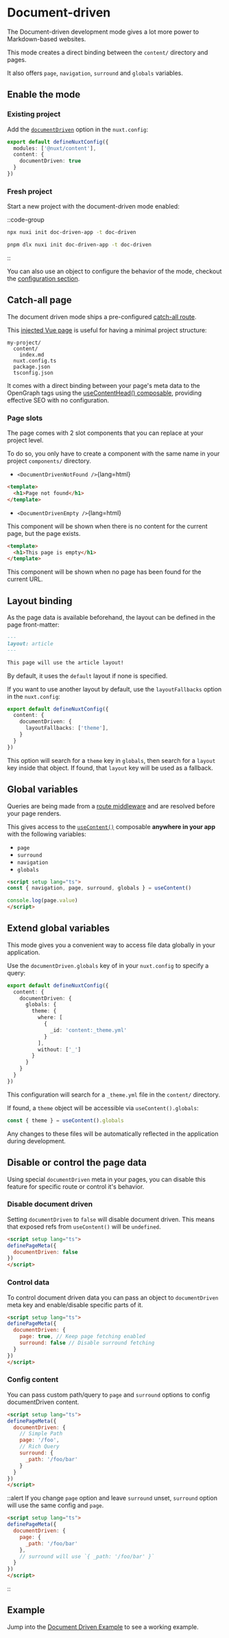 # Document-driven

The Document-driven development mode gives a lot more power to Markdown-based websites.

This mode creates a direct binding between the `content/` directory and pages.

It also offers `page`, `navigation`, `surround` and `globals` variables.

## Enable the mode

### Existing project

Add the [`documentDriven`](/api/configuration#documentdriven) option in the `nuxt.config`:

```ts
export default defineNuxtConfig({
  modules: ['@nuxt/content'],
  content: {
    documentDriven: true
  }
})
```

### Fresh project

Start a new project with the document-driven mode enabled:

::code-group

  ```bash [npx]
  npx nuxi init doc-driven-app -t doc-driven
  ```

  ```bash [pnpm]
  pnpm dlx nuxi init doc-driven-app -t doc-driven
  ```

::

You can also use an object to configure the behavior of the mode, checkout the [configuration section](/api/configuration#documentdriven).

## Catch-all page

The document driven mode ships a pre-configured [catch-all route](https://v3.nuxtjs.org/guide/directory-structure/pages#catch-all-route).

This [injected Vue page](https://github.com/nuxt/content/blob/main/src/runtime/pages/document-driven.vue) is useful for having a minimal project structure:

```
my-project/
  content/
    index.md
  nuxt.config.ts
  package.json
  tsconfig.json
```

It comes with a direct binding between your page's meta data to the OpenGraph tags using the [useContentHead() composable](/api/composables/use-content-head), providing effective SEO with no configuration.

### Page slots

The page comes with 2 slot components that you can replace at your project level.

To do so, you only have to create a component with the same name in your project `components/` directory.

- `<DocumentDrivenNotFound />`{lang=html}

```html [components/DocumentDrivenNotFound.vue]
<template>
  <h1>Page not found</h1>
</template>
```

- `<DocumentDrivenEmpty />`{lang=html}

This component will be shown when there is no content for the current page, but the page exists.

```html [components/DocumentDrivenEmpty.vue]
<template>
  <h1>This page is empty</h1>
</template>
```

This component will be shown when no page has been found for the current URL.

## Layout binding

As the page data is available beforehand, the layout can be defined in the page front-matter:

```md [content/blog/hello-world.md]
---
layout: article
---

This page will use the article layout!
```

By default, it uses the `default` layout if none is specified.

If you want to use another layout by default, use the `layoutFallbacks` option in the `nuxt.config`:

```ts [nuxt.config.ts]
export default defineNuxtConfig({
  content: {
    documentDriven: {
      layoutFallbacks: ['theme'],
    }
  }
})
```

This option will search for a `theme` key in `globals`, then search for a `layout` key inside that object. If found, that `layout` key will be used as a fallback.

## Global variables

Queries are being made from a [route middleware](https://v3.nuxtjs.org/guide/directory-structure/middleware#middleware-directory) and are resolved before your page renders.

This gives access to the [`useContent()`](/api/composables/use-document-driven) composable **anywhere in your app** with the following variables:

- `page`
- `surround`
- `navigation`
- `globals`

```html
<script setup lang="ts">
const { navigation, page, surround, globals } = useContent()

console.log(page.value)
</script>
```

## Extend global variables

This mode gives you a convenient way to access file data globally in your application.

Use the `documentDriven.globals` key of in your `nuxt.config` to specify a query:

```ts [nuxt.config.ts]
export default defineNuxtConfig({
  content: {
    documentDriven: {
      globals: {
        theme: {
          where: [
            {
              _id: 'content:_theme.yml'
            }
          ],
          without: ['_']
        }
      }
    }
  }
})
```

This configuration will search for a `_theme.yml` file in the `content/` directory.

If found, a `theme` object will be accessible via `useContent().globals`:

```ts
const { theme } = useContent().globals
```

Any changes to these files will be automatically reflected in the application during development.

## Disable or control the page data

Using special `documentDriven` meta in your pages, you can disable this feature for specific route or control it's behavior.

### Disable document driven

Setting `documentDriven` to `false` will disable document driven. This means that exposed refs from `useContent()` will be `undefined`.

```html
<script setup lang="ts">
definePageMeta({
  documentDriven: false
})
</script>
```

### Control data

To control document driven data you can pass an object to `documentDriven` meta key and enable/disable specific parts of it.

```html
<script setup lang="ts">
definePageMeta({
  documentDriven: {
    page: true, // Keep page fetching enabled
    surround: false // Disable surround fetching
  }
})
</script>
```

### Config content

You can pass custom path/query to `page` and `surround` options to config documentDriven content.

```html
<script setup lang="ts">
definePageMeta({
  documentDriven: {
    // Simple Path
    page: '/foo',
    // Rich Query
    surround: {
      _path: '/foo/bar'
    }
  }
})
</script>
```

::alert
If you change `page` option and leave `surround` unset, `surround` option will use the same config and `page`.

```html
<script setup lang="ts">
definePageMeta({
  documentDriven: {
    page: {
      _path: '/foo/bar'
    },
    // surround will use `{ _path: '/foo/bar' }`
  }
})
</script>
```

::

## Example

Jump into the [Document Driven Example](/examples/essentials/document-driven) to see a working example.
